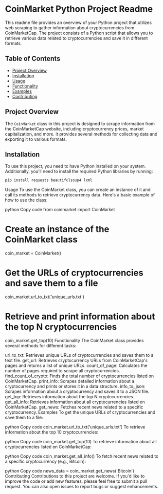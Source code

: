# CoinMarket Python Project Readme

This readme file provides an overview of your Python project that utilizes web scraping to gather information about cryptocurrencies from CoinMarketCap. The project consists of a Python script that allows you to retrieve various data related to cryptocurrencies and save it in different formats.

## Table of Contents
- [Project Overview](#project-overview)
- [Installation](#installation)
- [Usage](#usage)
- [Functionality](#functionality)
- [Examples](#examples)
- [Contributing](#contributing)

## Project Overview

The `CoinMarket` class in this project is designed to scrape information from the CoinMarketCap website, including cryptocurrency prices, market capitalization, and more. It provides several methods for collecting data and exporting it to various formats.

## Installation

To use this project, you need to have Python installed on your system. Additionally, you'll need to install the required Python libraries by running:

```bash
pip install requests beautifulsoup4 lxml
```

Usage
To use the CoinMarket class, you can create an instance of it and call its methods to retrieve cryptocurrency data. Here's a basic example of how to use the class:

python
Copy code
from coinmarket import CoinMarket

# Create an instance of the CoinMarket class
coin_market = CoinMarket()

# Get the URLs of cryptocurrencies and save them to a file
coin_market.url_to_txt('unique_urls.txt')

# Retrieve and print information about the top N cryptocurrencies
coin_market.get_top(10)
Functionality
The CoinMarket class provides several methods for different tasks:

url_to_txt: Retrieves unique URLs of cryptocurrencies and saves them to a text file.
get_url: Retrieves cryptocurrency URLs from CoinMarketCap's pages and returns a list of unique URLs.
count_of_page: Calculates the number of pages required to scrape all cryptocurrencies.
find_count_of_crypto: Finds the total number of cryptocurrencies listed on CoinMarketCap.
print_info: Scrapes detailed information about a cryptocurrency and prints or stores it in a data structure.
info_to_json: Scrapes information about a cryptocurrency and saves it to a JSON file.
get_top: Retrieves information about the top N cryptocurrencies.
get_all_info: Retrieves information about all cryptocurrencies listed on CoinMarketCap.
get_news: Fetches recent news related to a specific cryptocurrency.
Examples
To get the unique URLs of cryptocurrencies and save them to a file:

python
Copy code
coin_market.url_to_txt('unique_urls.txt')
To retrieve information about the top 10 cryptocurrencies:

python
Copy code
coin_market.get_top(10)
To retrieve information about all cryptocurrencies listed on CoinMarketCap:

python
Copy code
coin_market.get_all_info()
To fetch recent news related to a specific cryptocurrency (e.g., Bitcoin):

python
Copy code
news_data = coin_market.get_news('Bitcoin')
Contributing
Contributions to this project are welcome. If you'd like to improve the code or add new features, please feel free to submit a pull request. You can also open issues to report bugs or suggest enhancements.
